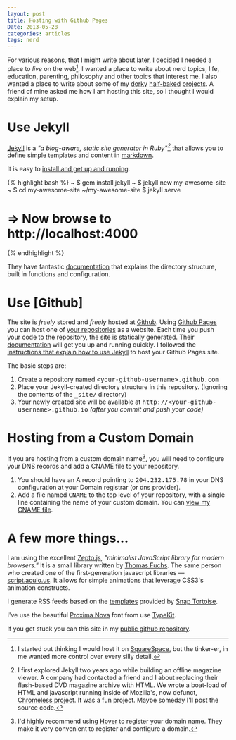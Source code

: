 ```yaml
---
layout: post
title: Hosting with Github Pages
Date: 2013-05-28
categories: articles
tags: nerd
--- 
```


For various reasons, that I might write about later, I decided I needed a place to *live* on the web[^1]. I wanted a place to write about nerd topics, life, education, parenting, philosophy and other topics that interest me. I also wanted a place to write about some of my [dorky](https://github.com/banderson623) [half-baked](https://github.com/banderson623/KeynoteKeyFramer) [projects](https://github.com/banderson623/slideo). A friend of mine asked me how I am hosting this site, so I thought I would explain my setup.

# Use Jekyll

[Jekyll](http://jekyllrb.com/) is a _"a blog-aware, static site generator in Ruby"[^2]_ that allows you to define simple templates and content in [markdown](http://daringfireball.net/projects/markdown/). 

It is easy to [install and get up and running](http://jekyllrb.com/docs/installation/).

{% highlight bash %}
  ~ $ gem install jekyll
  ~ $ jekyll new my-awesome-site
  ~ $ cd my-awesome-site
  ~/my-awesome-site $ jekyll serve
  # => Now browse to http://localhost:4000
{% endhighlight %}

They have fantastic [documentation](http://jekyllrb.com/docs/home/) that explains the directory structure, built in functions and configuration. 

# Use [Github]

The site is *freely* stored and *freely* hosted at [Github](http://github.com). Using [Github Pages](http://pages.github.com/) you can host one of [your repositories](https://help.github.com/articles/user-organization-and-project-pages) as a website. Each time you push your code to the repository, the site is statically generated. Their [documentation](https://help.github.com/categories/20/articles) will get you up and running quickly. I followed the [instructions that explain how to use Jekyll](https://help.github.com/articles/using-jekyll-with-pages) to host your Github Pages site.

The basic steps are:

1. Create a repository named <tt>&lt;your-github-username&gt;.github.com</tt> 
2. Place your Jekyll-created directory structure in this repository. (Ignoring the contents of the <tt>_site/</tt> directory)
3. Your newly created site will be available at <tt>http://&lt;your-github-username&gt;.github.io</tt> _(after you commit and push your code)_


# Hosting from a Custom Domain
If you are hosting from a custom domain name[^3], you will need to configure your DNS records and add a CNAME file to your repository.

1. You should have an A record pointing to <tt>204.232.175.78</tt> in your DNS configuration at your Domain registrar (or dns provider).
2. Add a file named <tt>CNAME</tt> to the top level of your repository, with a single line containing the name of your custom domain. You can [view my CNAME file](https://github.com/banderson623/banderson623.github.com/blob/master/CNAME).

# A few more things...

I am using the excellent [Zepto.js](http://zeptojs.com/), _"minimalist JavaScript library for modern browsers."_ It is a small library written by [Thomas Fuchs](https://github.com/madrobby). The same person who created one of the first-generation javascript libraries &mdash; [script.aculo.us](http://script.aculo.us). It allows for simple animations that leverage CSS3's animation constructs.

I generate RSS feeds based on the [templates](https://github.com/snaptortoise/jekyll-rss-feeds) provided by [Snap Tortoise](http://snaptortoise.com/open-source.html).

I've use the beautiful [Proxima Nova](https://typekit.com/fonts/proxima-nova) font from use [TypeKit](https://typekit.com/).

If you get stuck you can this site in my [public github repository](https://github.com/banderson623/banderson623.github.com).

[^1]: I started out thinking I would host it on [SquareSpace](http://www.squarespace.com/), but the tinker-er, in me wanted more control over every silly detail.

[^2]: I first explored Jekyll two years ago while building an offline  magazine viewer. A company had contacted a friend and I about replacing their flash-based DVD magazine archive with HTML. We wrote a boat-load of HTML and javascript running inside of Mozilla's, now defunct, [Chromeless project](https://mozillalabs.com/en-US/chromeless/). It was a fun project. Maybe someday I'll post the source code.

[^3]: I'd highly recommend using [Hover](http://hover.com) to register your domain name. They make it very convenient to register and configure a domain.
